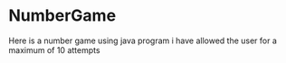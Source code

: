 # NumberGame
Here is a number game using java program i have allowed the user for a maximum of 10 attempts
